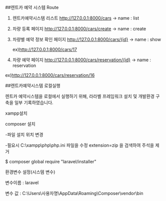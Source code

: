 ##렌트카 예약 시스템 Route

1. 렌트카예약시스템 리스트 
    http://127.0.0.1:8000/cars  -> name : list

2. 차량 등록 페이지
    http://127.0.0.1:8000/cars/create  -> name : create

3. 차량별 예약 정보 확인 페이지
    http://127.0.0.1:8000/cars/{id}  -> name : show
   
    ex)http://127.0.0.1:8000/cars/17

5. 차량 예약 페이지
http://127.0.0.1:8000/cars/reservation/{id}  -> name : reservation

ex)http://127.0.0.1:8000/cars/reservation/16 


##렌트카예약시스템 로컬실행

렌트카 예약시스템을 로컬에서 실행하기 위해, 라라벨 프레임워크 설치 및 개발환경 구축을 일부 기록하였습니다.

xampp설치

composer 설치

-파일 설치 위치 변경

-필요시 C:\xampp\php\php.ini 파일을 수정
extension=zip 을 검색하여 주석을 제거

$ composer global require "laravel/installer"

환경변수 설정(시스템 변수)

변수이름 : laravel

변수 값 : C:\Users\사용자명\AppData\Roaming\Composer\vendor\bin
